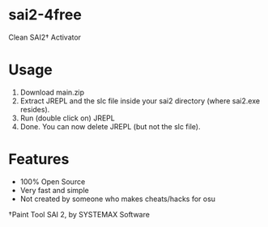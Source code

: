 # sai2-4free
Clean SAI2† Activator

# Usage
1. Download main.zip
2. Extract JREPL and the slc file inside your sai2 directory (where sai2.exe resides).
3. Run (double click on) JREPL
4. Done. You can now delete JREPL (but not the slc file).

# Features
- 100% Open Source
- Very fast and simple
- Not created by someone who makes cheats/hacks for osu



†Paint Tool SAI 2, by SYSTEMAX Software
